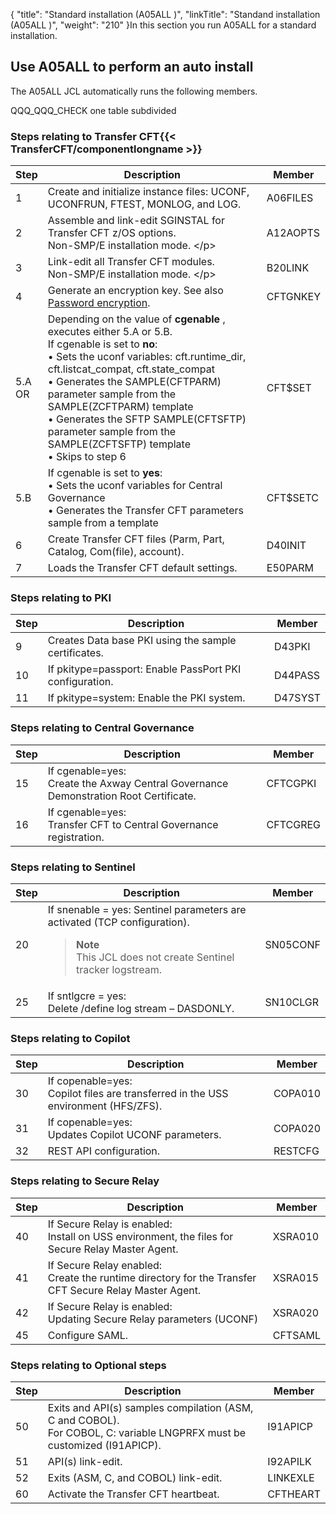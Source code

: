 {
    "title": "Standard installation (A05ALL )",
    "linkTitle": "Standand installation (A05ALL )",
    "weight": "210"
}In this section you run A05ALL for a standard installation.

## Use A05ALL to perform an auto install

The A05ALL JCL automatically runs the following members.

QQQ\_QQQ\_CHECK one table subdivided

### Steps relating to Transfer CFT{{< TransferCFT/componentlongname  >}}


| Step  | Description  | Member  |
| --- | --- | --- |
| 1  | Create and initialize instance files: UCONF, UCONFRUN, FTEST, MONLOG, and LOG.  | A06FILES  |
| 2  | Assemble and link-edit SGINSTAL for Transfer CFT z/OS options.<br/> Non-SMP/E installation mode. &lt;/p&gt; | A12AOPTS  |
| 3  | Link-edit all Transfer CFT modules.<br/> Non-SMP/E installation mode. &lt;/p&gt; | B20LINK  |
| 4  | Generate an encryption key. See also <a href="../t_customize_instance_zos#Password">Password encryption</a>.  | CFTGNKEY  |
| 5.A<br/> OR | Depending on the value of **cgenable** , executes either 5.A or 5.B.<br/> If cgenable is set to **no**:<br/> • Sets the uconf variables: cft.runtime_dir, cft.listcat_compat, cft.state_compat<br/> • Generates the SAMPLE(CFTPARM) parameter sample from the SAMPLE(ZCFTPARM) template<br/> • Generates the SFTP SAMPLE(CFTSFTP) parameter sample from the SAMPLE(ZCFTSFTP) template<br/> • Skips to step 6 | CFT$SET  |
| 5.B  | If cgenable is set to **yes**:<br/> • Sets the uconf variables for Central Governance<br/> • Generates the Transfer CFT parameters sample from a template | CFT$SETC  |
| 6  | Create Transfer CFT files (Parm, Part, Catalog, Com(file), account). | D40INIT  |
| 7  | Loads the Transfer CFT default settings. | E50PARM  |


### Steps relating to PKI


| Step  | Description  | Member  |
| --- | --- | --- |
| 9  | Creates Data base PKI using the sample certificates. | D43PKI  |
| 10  | If pkitype=passport: Enable PassPort PKI configuration. | D44PASS  |
| 11  | If pkitype=system: Enable the PKI system. | D47SYST  |


### Steps relating to Central Governance


| Step  | Description  | Member  |
| --- | --- | --- |
| 15  | If cgenable=yes:<br/> Create the Axway Central Governance Demonstration Root Certificate. | CFTCGPKI  |
| 16  | If cgenable=yes:<br/> Transfer CFT to Central Governance registration. | CFTCGREG  |


### Steps relating to Sentinel


| Step  | Description  | Member  |
| --- | --- | --- |
| 20  | If snenable = yes: Sentinel parameters are activated (TCP configuration).<br/> <blockquote> **Note**<br/> This JCL does not create Sentinel tracker logstream.<br/> </blockquote>  | SN05CONF  |
| 25  | If sntlgcre = yes:<br/> Delete /define log stream – DASDONLY. | SN10CLGR  |


### Steps relating to Copilot


| Step  | Description  | Member  |
| --- | --- | --- |
| 30  | If copenable=yes:<br/> Copilot files are transferred in the USS environment (HFS/ZFS). | COPA010  |
| 31  | If copenable=yes:<br/> Updates Copilot UCONF parameters. | COPA020  |
| 32  | REST API configuration.  | RESTCFG  |


### Steps relating to Secure Relay


| Step  | Description  | Member  |
| --- | --- | --- |
| 40  | If Secure Relay is enabled:<br/> Install on USS environment, the files for Secure Relay Master Agent. | XSRA010  |
| 41  | If Secure Relay enabled:<br/> Create the runtime directory for the Transfer CFT Secure Relay Master Agent. | XSRA015  |
| 42  | If Secure Relay is enabled:<br/> Updating Secure Relay parameters (UCONF) | XSRA020  |
| 45  | Configure SAML.  | CFTSAML  |


### Steps relating to Optional steps


| Step  | Description  | Member  |
| --- | --- | --- |
| 50  | Exits and API(s) samples compilation (ASM, C and COBOL).<br/> For COBOL, C: variable LNGPRFX must be customized (I91APICP). | I91APICP  |
| 51  | API(s) link-edit.  | I92APILK  |
| 52  | Exits (ASM, C, and COBOL) link-edit.  | LINKEXLE  |
| 60  | Activate the Transfer CFT heartbeat.  | CFTHEART  |

